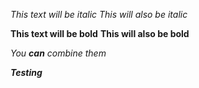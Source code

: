 *This text will be italic*
_This will also be italic_

**This text will be bold**
__This will also be bold__

_You **can** combine them_

***Testing***
